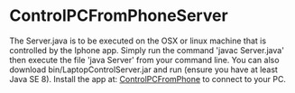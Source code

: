 # ControlPCFromPhoneServer

The Server.java is to be executed on the OSX or linux machine that is controlled by the Iphone app. Simply run the command 'javac Server.java'
then execute the file 'java Server' from your command line. You can also download bin/LaptopControlServer.jar and run (ensure you have at least Java SE 8). Install the app at: [ControlPCFromPhone](https://github.com/olieydt/ControlPCFromPhone) to connect
to your PC.
